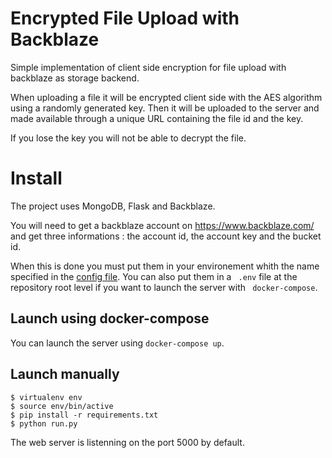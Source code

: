 # Encrypted File Upload with Backblaze

Simple implementation of client side encryption for file upload with backblaze as storage backend.

When uploading a file it will be encrypted client side with the AES algorithm using a randomly generated key. Then it will be uploaded to the server and made available through a unique URL containing the file id and the key.

If you lose the key you will not be able to decrypt the file.

# Install

The project uses MongoDB, Flask and Backblaze.

You will need to get a backblaze account on https://www.backblaze.com/ and get three informations : the account id, the account key and the bucket id.

When this is done you must put them in your environement whith the name specified in the [config file](https://github.com/volnt/e2e-upload/blob/master/project/config.py). You can also put them in a ` .env` file at the repository root level if you want  to launch the server with ` docker-compose`.

## Launch using docker-compose

You can launch the server using `docker-compose up`.

## Launch manually

```
$ virtualenv env
$ source env/bin/active
$ pip install -r requirements.txt
$ python run.py
```

The web server is listenning on the port 5000 by default.
